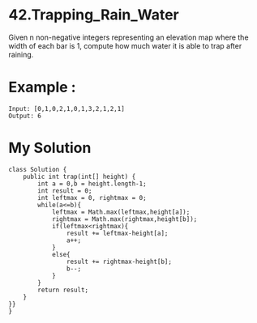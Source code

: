 # 42.Trapping_Rain_Water
Given n non-negative integers representing an elevation map where the width of each bar is 1, compute how much water it is able to trap after raining.

# Example :
```
Input: [0,1,0,2,1,0,1,3,2,1,2,1]
Output: 6
```
# My Solution
```
class Solution {
    public int trap(int[] height) {
        int a = 0,b = height.length-1;
        int result = 0;
        int leftmax = 0, rightmax = 0;
        while(a<=b){
            leftmax = Math.max(leftmax,height[a]);
            rightmax = Math.max(rightmax,height[b]);
            if(leftmax<rightmax){
                result += leftmax-height[a];
                a++;
            }
            else{
                result += rightmax-height[b];
                b--;
            }
        }
        return result;
    }
}}
}
```
